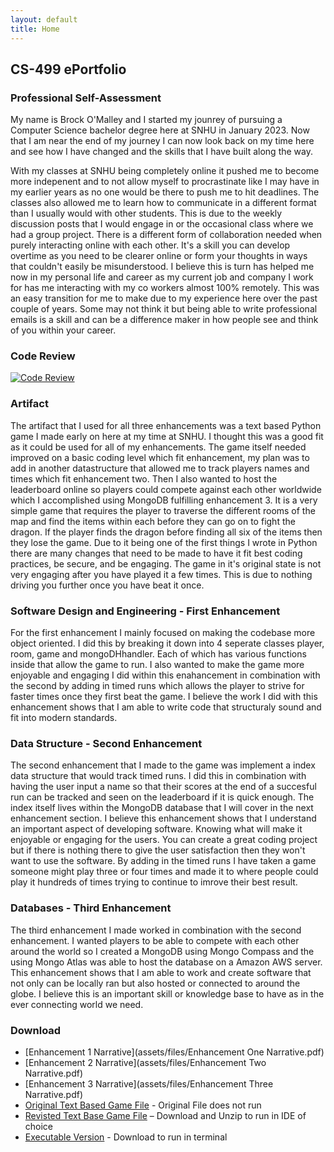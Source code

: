 ```yaml
---
layout: default
title: Home
---
```


## CS-499 ePortfolio

### Professional Self-Assessment

My name is Brock O'Malley and I started my jounrey of pursuing a Computer Science bachelor degree here at SNHU in January 2023. Now that I am near the end of my journey I can now look back on my time here and see how I have changed and the skills that I have built along the way. 

With my classes at SNHU being completely online it pushed me to become more indepenent and to not allow myself to procrastinate like I may have in my earlier years as no one would be there to push me to hit deadlines. The classes also allowed me to learn how to communicate in a different format than I usually would with other students. This is due to the weekly discussion posts that I would engage in or the occasional class where we had a group project. There is a different form of collaboration needed when purely interacting online with each other. It's a skill you can develop overtime as you need to be clearer online or form your thoughts in ways that couldn't easily be misunderstood. I believe this is turn has helped me now in my personal life and career as my current job and company I work for has me interacting with my co workers almost 100% remotely. This was an easy transition for me to make due to my experience here over the past couple of years. Some may not think it but being able to write professional emails is a skill and can be a difference maker in how people see and think of you within your career.

### Code Review

   [![Code Review](https://img.youtube.com/vi/jqw2Qa-nx38/0.jpg)](https://www.youtube.com/watch?v=jqw2Qa-nx38)

### Artifact
The artifact that I used for all three enhancements was a text based Python game I made early on here at my time at SNHU. I thought this was a good fit as it could be used for all of my enhancements. The game itself needed improved on a basic coding level which fit enhancement, my plan was to add in another datastructure that allowed me to track players names and times which fit enhancement two. Then I also wanted to host the leaderboard online so players could compete against each other worldwide which I accomplished using MongoDB fulfilling enhancement 3. It is a very simple game that requires the player to traverse the different rooms of the map and find the items within each before they can go on to fight the dragon. If the player finds the dragon before finding all six of the items then they lose the game. Due to it being one of the first things I wrote in Python there are many changes that need to be made to have it fit best coding practices, be secure, and be engaging. The game in it's original state is not very engaging after you have played it a few times. This is due to nothing driving you further once you have beat it once.


### Software Design and Engineering - First Enhancement
For the first enhancement I mainly focused on making the codebase more object oriented. I did this by breaking it down into 4 seperate classes player, room, game and mongoDHhandler. Each of which has various functions inside that allow the game to run. I also wanted to make the game more enjoyable and engaging I did within this enahancement in combination with the second by adding in timed runs which allows the player to strive for faster times once they first beat the game. I believe the work I did with this enhancement shows that I am able to write code that structuraly sound and fit into modern standards.

### Data Structure - Second Enhancement
The second enhancement that I made to the game was implement a index data structure that would track timed runs. I did this in combination with having the user input a name so that their scores at the end of a succesful run can be tracked and seen on the leaderboard if it is quick enough. The index itself lives within the MongoDB database that I will cover in the next enhancement section. I believe this enhancement shows that I understand an important aspect of developing software. Knowing what will make it enjoyable or engaging for the users. You can create a great coding project but if there is nothing there to give the user satisfaction then they won't want to use the software. By adding in the timed runs I have taken a game someone might play three or four times and made it to where people could play it hundreds of times trying to continue to imrove their best result.

### Databases - Third Enhancement
The third enhancement I made worked in combination with the second enhancement. I wanted players to be able to compete with each other around the world so I created a MongoDB using Mongo Compass and the using Mongo Atlas was able to host the database on a Amazon AWS server. This enhancement shows that I am able to work and create software that not only can be locally ran but also hosted or connected to around the globe. I believe this is an important skill or knowledge base to have as in the ever connecting world we need.

### Download
- [Enhancement 1 Narrative](assets/files/Enhancement One Narrative.pdf)
- [Enhancement 2 Narrative](assets/files/Enhancement Two Narrative.pdf)
- [Enhancement 3 Narrative](assets/files/Enhancement Three Narrative.pdf)
- [Original Text Based Game File](assets/files/TextBasedGameOriginal.py) - Original File does not run
- [Revisted Text Base Game File](assets/files/PythonGameRevisited.zip) – Download and Unzip to run in IDE of choice
- [Executable Version](assets/files/main.exe) - Download to run in terminal
